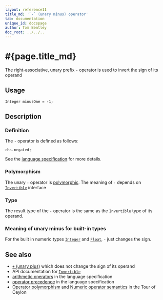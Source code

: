 ```yaml
---
layout: reference11
title_md: '`-` (unary minus) operator'
tab: documentation
unique_id: docspage
author: Tom Bentley
doc_root: ../../..
---
```


# #{page.title_md}

The right-associative, unary prefix `-` operator is used to invert the sign of its operand

## Usage 

<!-- try: -->
    Integer minusOne = -1;

## Description

### Definition

The `-` operator is defined as follows:

<!-- check:none -->
<!-- try: -->
    rhs.negated;

See the [language specification](#{site.urls.spec_current}#arithmetic) for more details.

### Polymorphism

The unary `-` operator is [polymorphic](#{page.doc_root}/reference/operator/operator-polymorphism). 
The meaning of `-` depends on 
[`Invertible`](#{site.urls.apidoc_1_1}/Invertible.type.html) interface

### Type

The result type of the `-` operator is the same as the `Invertible` type of its operand.

### Meaning of unary minus for built-in types

For the built in numeric types
[`Integer`](#{site.urls.apidoc_1_1}/Integer.type.html) and
[`Float`](#{site.urls.apidoc_1_1}/Float.type.html), `-` 
just changes the sign.

## See also

* [`+` (unary plus)](../unary_plus) which does not change the sign of its 
  operand
* API documentation for [`Invertible`](#{site.urls.apidoc_1_1}/Invertible.type.html)
* [arithmetic operators](#{site.urls.spec_current}#arithmetic) in the 
  language specification
* [operator precedence](#{site.urls.spec_current}#operatorprecedence) in the 
  language specification
* [Operator polymorphism](#{page.doc_root}/tour/language-module/#operator_polymorphism) 
  and 
  [Numeric operator semantics](#{page.doc_root}/tour/language-module/#numeric_operator_semantics) 
  in the Tour of Ceylon


